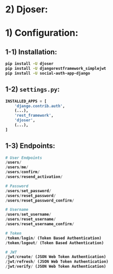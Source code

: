 # 2) Djoser:

# 1) Configuration:

## 1-1) Installation:

<b>

```bash
pip install -U djoser
pip install -U djangorestframework_simplejwt
pip install -U social-auth-app-django
```


## 1-2) `settings.py`:

```python
INSTALLED_APPS = [
    'django.contrib.auth',
    (...),
    'rest_framework',
    'djoser',
    (...),
]
```


## 1-3) Endpoints:

```python
# User Endpoints
/users/
/users/me/
/users/confirm/
/users/resend_activation/

# Password
/users/set_password/
/users/reset_password/
/users/reset_password_confirm/

# Username
/users/set_username/
/users/reset_username/
/users/reset_username_confirm/

# Token
/token/login/ (Token Based Authentication)
/token/logout/ (Token Based Authentication)

# JWT
/jwt/create/ (JSON Web Token Authentication)
/jwt/refresh/ (JSON Web Token Authentication)
/jwt/verify/ (JSON Web Token Authentication)
```


</b>





